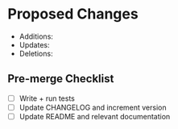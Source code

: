 # Proposed Changes

- Additions:
- Updates:
- Deletions:

## Pre-merge Checklist

- [ ] Write + run tests
- [ ] Update CHANGELOG and increment version
- [ ] Update README and relevant documentation

<!-- This file was automatically copied and populated by rebroadcast -->
<!-- Do not edit this file directly, instead modify the source at https://github.com/Wall-Brew-Co/rebroadcast -->

